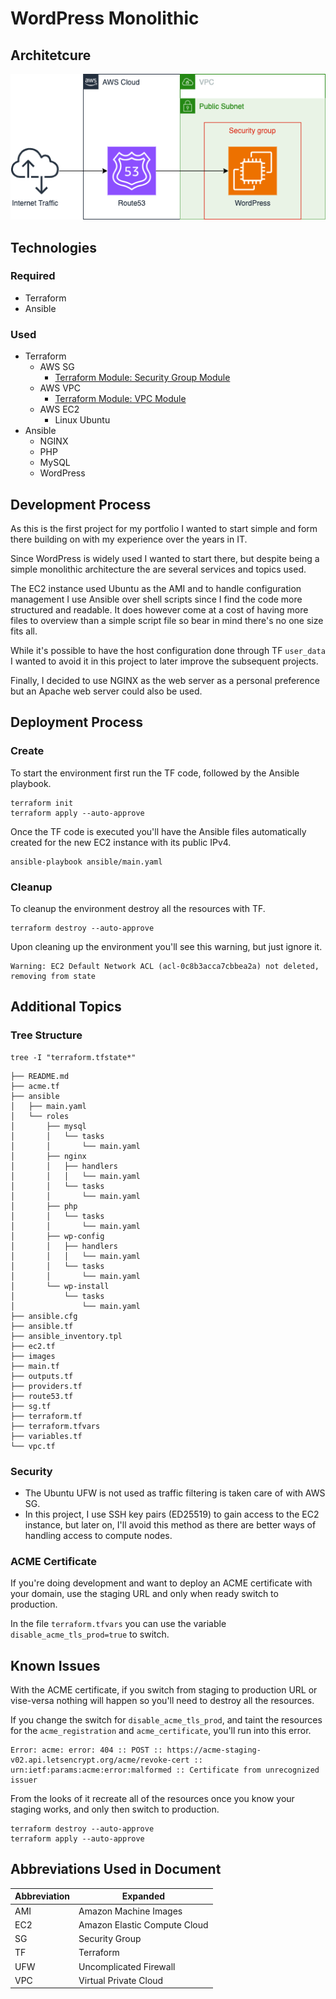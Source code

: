 # WordPress Monolithic

## Architetcure

![Architecture](images/aws-architecture-monolithic-wordpress.drawio.png)

## Technologies

### Required

- Terraform
- Ansible

### Used

- Terraform
  - AWS SG
    - [Terraform Module: Security Group Module](https://registry.terraform.io/modules/terraform-aws-modules/security-group/aws/latest)
  - AWS VPC
    - [Terraform Module: VPC Module](https://registry.terraform.io/modules/terraform-aws-modules/vpc/aws/latest)
  - AWS EC2
    - Linux Ubuntu
- Ansible
  - NGINX
  - PHP
  - MySQL
  - WordPress

## Development Process

As this is the first project for my portfolio I wanted to start simple and form there building on with my experience over the years in IT.

Since WordPress is widely used I wanted to start there, but despite being a simple monolithic architecture the are several services and topics used.

The EC2 instance used Ubuntu as the AMI and to handle configuration management I use Ansible over shell scripts since I find the code more structured and readable. It does however come at a cost of having more files to overview than a simple script file so bear in mind there's no one size fits all.

While it's possible to have the host configuration done through TF `user_data` I wanted to avoid it in this project to later improve the subsequent projects.

Finally, I decided to use NGINX as the web server as a personal preference but an Apache web server could also be used.

## Deployment Process

### Create

To start the environment first run the TF code, followed by the Ansible playbook.

```shell
terraform init
terraform apply --auto-approve
```

Once the TF code is executed you'll have the Ansible files automatically created for the new EC2 instance with its public IPv4.

```shell
ansible-playbook ansible/main.yaml
```

### Cleanup

To cleanup the environment destroy all the resources with TF.

```shell
terraform destroy --auto-approve
```

Upon cleaning up the environment you'll see this warning, but just ignore it.

```shell
Warning: EC2 Default Network ACL (acl-0c8b3acca7cbbea2a) not deleted, removing from state
```

## Additional Topics

### Tree Structure

```shell
tree -I "terraform.tfstate*"
```

```shell
├── README.md
├── acme.tf
├── ansible
│   ├── main.yaml
│   └── roles
│       ├── mysql
│       │   └── tasks
│       │       └── main.yaml
│       ├── nginx
│       │   ├── handlers
│       │   │   └── main.yaml
│       │   └── tasks
│       │       └── main.yaml
│       ├── php
│       │   └── tasks
│       │       └── main.yaml
│       ├── wp-config
│       │   ├── handlers
│       │   │   └── main.yaml
│       │   └── tasks
│       │       └── main.yaml
│       └── wp-install
│           └── tasks
│               └── main.yaml
├── ansible.cfg
├── ansible.tf
├── ansible_inventory.tpl
├── ec2.tf
├── images
├── main.tf
├── outputs.tf
├── providers.tf
├── route53.tf
├── sg.tf
├── terraform.tf
├── terraform.tfvars
├── variables.tf
└── vpc.tf
```

### Security

- The Ubuntu UFW is not used as traffic filtering is taken care of with AWS SG.
- In this project, I use SSH key pairs (ED25519) to gain access to the EC2 instance, but later on, I'll avoid this method as there are better ways of handling access to compute nodes.

### ACME Certificate

If you're doing development and want to deploy an ACME certificate with your domain, use the staging URL and only when ready switch to production.

In the file `terraform.tfvars` you can use the variable `disable_acme_tls_prod=true` to switch.

## Known Issues

With the ACME certificate, if you switch from staging to production URL or vise-versa nothing will happen so you'll need to destroy all the resources.

If you change the switch for `disable_acme_tls_prod`, and taint the resources for the `acme_registration` and `acme_certificate`, you'll run into this error.

```shell
Error: acme: error: 404 :: POST :: https://acme-staging-v02.api.letsencrypt.org/acme/revoke-cert :: urn:ietf:params:acme:error:malformed :: Certificate from unrecognized issuer
```

From the looks of it recreate all of the resources once you know your staging works, and only then switch to production.

```shell
terraform destroy --auto-approve
terraform apply --auto-approve
```

## Abbreviations Used in Document

| Abbreviation | Expanded                     |
| ------------ | ---------------------------- |
| AMI          | Amazon Machine Images        |
| EC2          | Amazon Elastic Compute Cloud |
| SG           | Security Group               |
| TF           | Terraform                    |
| UFW          | Uncomplicated Firewall       |
| VPC          | Virtual Private Cloud        |
